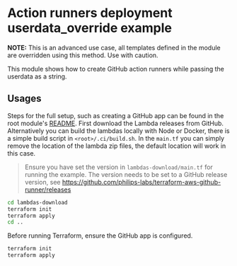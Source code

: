 # Action runners deployment userdata_override example

**NOTE:** This is an advanced use case, all templates defined in the module
are overridden using this method. Use with caution.

This module shows how to create GitHub action runners while passing the userdata
as a string.

## Usages

Steps for the full setup, such as creating a GitHub app can be found in the root module's [README](../../../README.md). First download the Lambda releases from GitHub. Alternatively you can build the lambdas locally with Node or Docker, there is a simple build script in `<root>/.ci/build.sh`. In the `main.tf` you can simply remove the location of the lambda zip files, the default location will work in this case.

> Ensure you have set the version in `lambdas-download/main.tf` for running the example. The version needs to be set to a GitHub release version, see https://github.com/philips-labs/terraform-aws-github-runner/releases


```bash
cd lambdas-download
terraform init
terraform apply
cd ..
```

Before running Terraform, ensure the GitHub app is configured.

```bash
terraform init
terraform apply
```
